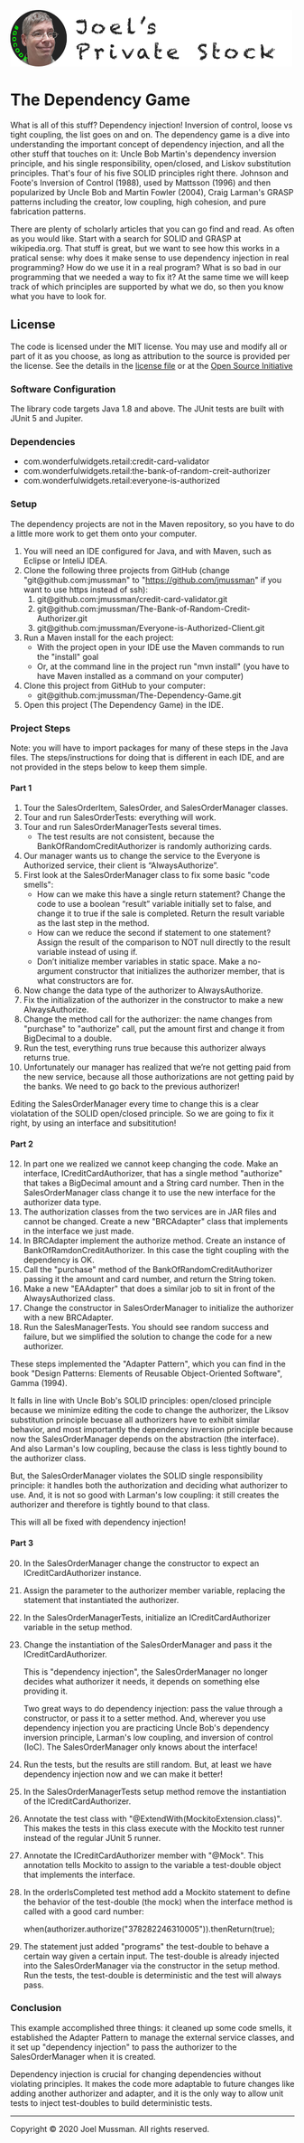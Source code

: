 ![](.common/joels-private-stock.png?raw=true)

# The Dependency Game

What is all of this stuff? Dependency injection! Inversion of control, loose vs tight coupling, the list
goes on and on.
The dependency game is a dive into understanding the important concept of dependency injection, and all the other stuff that touches on it:
Uncle Bob Martin's dependency inversion principle, and his single responsibility, open/closed, and Liskov substitution
principles. That's four of his five SOLID principles right there.
Johnson and Foote's Inversion of Control (1988), used by Mattsson (1996) and then popularized by Uncle Bob and Martin Fowler (2004),
Craig Larman's GRASP patterns including the creator, low coupling, high cohesion, and pure fabrication patterns.

There are plenty of scholarly articles that you can go find and read. As often as you would like.
Start with a search for SOLID and GRASP at wikipedia.org.
That stuff is great, but we want to see how this works in a pratical sense:
why does it make sense to use dependency injection in real programming?
How do we use it in a real program?
What is so bad in our programming that we needed a way to fix it?
At the same time we will keep track of which principles are supported by what we do,
so then you know what you have to look for.

## License

The code is licensed under the MIT license. You may use and modify all or part of it as you choose, as long as attribution to the source is provided per the license. See the details in the [license file](./LICENSE.md) or at the [Open Source Initiative](https://opensource.org/licenses/MIT)

### Software Configuration

The library code targets Java 1.8 and above. The JUnit tests are built with JUnit 5 and Jupiter.

### Dependencies

* com.wonderfulwidgets.retail:credit-card-validator
* com.wonderfulwidgets.retail:the-bank-of-random-creit-authorizer
* com.wonderfulwidgets.retail:everyone-is-authorized

### Setup

The dependency projects are not in the Maven repository, so you have to do a little more work to get them
onto your computer. 

1. You will need an IDE configured for Java, and with Maven, such as Eclipse or InteliJ IDEA.
2. Clone the following three projects from GitHub (change "git&commat;github.com:jmussman" to
   "https://github.com/jmussman" if you want to use https instead of ssh):
    1. git&commat;github.com:jmussman/credit-card-validator.git 
    2. git&commat;github.com:jmussman/The-Bank-of-Random-Credit-Authorizer.git 
    3. git&commat;github.com:jmussman/Everyone-is-Authorized-Client.git
3. Run a Maven install for the each project:
    * With the project open in your IDE use the Maven commands to run the "install" goal
    * Or, at the command line in the project run "mvn install" (you have to have Maven installed as a command on your computer)
4. Clone this project from GitHub to your computer:
    * git&commat;github.com:jmussman/The-Dependency-Game.git 
5. Open this project (The Dependency Game) in the IDE.

### Project Steps

Note: you will have to import packages for many of these steps in the Java files.
The steps/instructions for doing that is different in each IDE, and are not provided in the steps below to keep them simple.

#### Part 1

1. Tour the SalesOrderItem, SalesOrder, and SalesOrderManager classes.
2. Tour and run SalesOrderTests: everything will work.
3. Tour and run SalesOrderManagerTests several times.
    * The test results are not consistent, because the BankOfRandomCreditAuthorizer is randomly authorizing cards.
4. Our manager wants us to change the service to the Everyone is Authorized service, their client is “AlwaysAuthorize”.
5. First look at the SalesOrderManager class to fix some basic "code smells":
    * How can we make this have a single return statement?
    Change the code to use a boolean “result” variable initially set to false,
    and change it to true if the sale is completed.
    Return the result variable as the last step in the method.
    * How can we reduce the second if statement to one statement?
    Assign the result of the comparison to NOT null directly to the result variable instead of using if.
    * Don’t initialize member variables in static space.
    Make a no-argument constructor that initializes the authorizer member, that is what constructors
    are for.
6. Now change the data type of the authorizer to AlwaysAuthorize.
7. Fix the initialization of the authorizer in the constructor to make a new AlwaysAuthorize.
8. Change the method call for the authorizer:
   the name changes from "purchase" to "authorize" call, put the amount first and change it from BigDecimal to a double.
9. Run the test, everything runs true because this authorizer always returns true.
10.	Unfortunately our manager has realized that we’re not getting paid from the new service,
    because all those authorizations are not getting paid by the banks.
    We need to go back to the previous authorizer!
    
Editing the SalesOrderManager every time to change this is a clear violatation of the SOLID open/closed principle.
So we are going to fix it right, by using an interface and subsititution! 	

#### Part 2

12.	In part one we realized we cannot keep changing the code.
Make an interface, ICreditCardAuthorizer, that has a single method "authorize" that takes a BigDecimal amount
and a String card number.
Then in the SalesOrderManager class change it to use the new interface for the authorizer data type.
13. The authorization classes from the two services are in JAR files and cannot be changed. Create a new "BRCAdapter" class that implements in the interface we just made.
14. In BRCAdapter implement the authorize method. Create an instance of BankOfRamdonCreditAuthorizer. In this case the tight coupling with the dependency is OK.
15. Call the "purchase" method of the BankOfRandomCreditAuthorizer passing it the amount and card number, and return the String token.
16. Make a new "EAAdapter" that does a similar job to sit in front of the AlwaysAuthorized class.
17.	Change the constructor in SalesOrderManager to initialize the authorizer with a new BRCAdapter.
18. Run the SalesManagerTests.
    You should see random success and failure, but we simplified the solution to change the code
    for a new authorizer.
    
These steps implemented the "Adapter Pattern", which you can find in the book
"Design Patterns: Elements of Reusable Object-Oriented Software", Gamma (1994).

It falls in line with Uncle Bob's SOLID principles:
open/closed principle because we minimize editing the code to change the authorizer,
the Liksov substitution principle becuase all authorizers have to exhibit similar behavior,
and most importantly the dependency inversion principle because now the
SalesOrderManager depends on the abstraction (the interface).
And also Larman's low coupling, because the class is less tightly bound to the authorizer class.

But, the SalesOrderManager violates the SOLID single responsibility principle:
it handles both the authorization and deciding what authorizer to use.
And, it is not so good with Larman's low coupling:
it still creates the authorizer and therefore is tightly bound to that class.

This will all be fixed with dependency injection!

#### Part 3

20. In the SalesOrderManager change the constructor to expect an ICreditCardAuthorizer instance.
21. Assign the parameter to the authorizer member variable, replacing the statement that instantiated the authorizer.
22. In the SalesOrderManagerTests, initialize an ICreditCardAuthorizer variable in the setup method.
23. Change the instantiation of the SalesOrderManager and pass it the ICreditCardAuthorizer.

    This is "dependency injection", the SalesOrderManager no longer decides what authorizer it needs,
    it depends on something else providing it.

    Two great ways to do dependency injection: pass the value through a constructor,
    or pass it to a setter method.
    And, wherever you use dependency injection you are practicing Uncle Bob's dependency inversion principle, Larman's
    low coupling, and inversion of control (IoC).
    The SalesOrderManager only knows about the interface!

24. Run the tests, but the results are still random.
    But, at least we have dependency injection now and we can make it better!
25. In the SalesOrderManagerTests setup method remove the instantiation of the ICreditCardAuthorizer.
26. Annotate the test class with "@ExtendWith(MockitoExtension.class)".
    This makes the tests in this class execute with the Mockito test runner instead of the regular JUnit 5 runner.
27. Annotate the ICreditCardAuthorizer member with "@Mock".
    This annotation tells Mockito to assign to the variable a test-double object that implements the interface.
28. In the orderIsCompleted test method add a Mockito statement to define the behavior of the test-double (the mock)
    when the interface method is called with a good card number:
    
    when(authorizer.authorize("378282246310005")).thenReturn(true);
    
29. The statement just added "programs" the test-double to behave a certain way given a certain input.
    The test-double is already injected into the SalesOrderManager via the constructor in the setup method.
    Run the tests, the test-double is deterministic and the test will always pass.

### Conclusion

This example accomplished three things:
it cleaned up some code smells, it established the Adapter Pattern 
to manage the external service classes,
and it set up "dependency injection" to pass the authorizer
to the SalesOrderManager when it is created.

Dependency injection is crucial for changing dependencies without violating principles.
It makes the code more adaptable to future changes like adding another authorizer and adapter,
and it is the only way to allow unit tests to inject test-doubles to build deterministic tests.

<hr>
Copyright © 2020 Joel Mussman. All rights reserved.